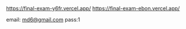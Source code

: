 https://final-exam-y6fr.vercel.app/
https://final-exam-ebon.vercel.app/


email: md6@gmail.com
pass:1
